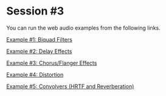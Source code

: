 Session \#3
===========

You can run the web audio examples from the following links.

[Example \#1: Biquad Filters](https://rawgit.com/juhannam/ctp431/master/session3/01.biquad_filters.html)

[Example \#2: Delay Effects](https://rawgit.com/juhannam/ctp431/master/session3/02.delay.html)

[Example \#3: Chorus/Flanger Effects](https://rawgit.com/juhannam/ctp431/master/session3/03.chorus.html)

[Example \#4: Distortion](https://rawgit.com/juhannam/ctp431/master/session3/04.distortion.html)

[Example \#5: Convolvers (HRTF and Reverberation)](https://rawgit.com/juhannam/ctp431/master/session3/05.convolvers.html)

